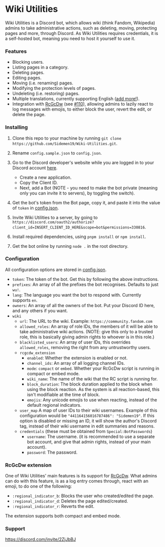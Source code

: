 # Wiki Utilities
Wiki Utilities is a Discord bot, which allows wiki (think Fandom, Wikipedia) admins to take administrative actions, such as deleting, moving, protecting pages and more, through Discord. As Wiki Utilities requires credentials, it is a self-hosted bot, meaning you need to host it yourself to use it.

### Features
* Blocking users.
* Listing pages in a category.
* Deleting pages.
* Editing pages.
* Moving (i.e. renaming) pages.
* Modifying the protection levels of pages.
* Undeleting (i.e. restoring) pages.
* Multiple translations, currently supporting English ([add more!](https://weblate.frisk.space/projects/wiki-utilities/bot/)).
* Integration with [RcGcDw](https://gitlab.com/piotrex43/RcGcDw/) (see [#110](https://gitlab.com/piotrex43/RcGcDw/-/issues/110)), allowing admins to lazily react to log messages with emojis, to either block the user, revert the edit, or delete the page.

### Installing
1. Clone this repo to your machine by running `git clone https://github.com/Sidemen19/Wiki-Utilities.git`.
2. Rename `config.sample.json` to `config.json`.
3. Go to the Discord developer's website while you are logged in to your Discord account [here](https://discordapp.com/developers/applications/).
    * Create a new application.
    * Copy the Client ID.
    * Next, add a Bot (NOTE - you need to make the bot private (meaning only you can invite it to servers), by toggling the switch).

4. Get the bot's token from the Bot page, copy it, and paste it into the value of `token` in [config.json](config.sample.json).
5. Invite Wiki Utilities to a server, by going to `https://discord.com/oauth2/authorize?client_id=INSERT_CLIENT_ID_HERE&scope=bot&permissions=330816`.
6. Install required dependencies, using `pnpm install` or `npm install`.
7. Get the bot online by running `node .` in the root directory.

### Configuration
All configuration options are stored in [config.json](config.sample.json).

* `token`: The token of the bot. Get this by following the above instructions.
* `prefixes`: An array of all the prefixes the bot recognises. Defaults to just `wu!`.
* `lang`: The language you want the bot to respond with. Currently supports `en`.
* `owners`: An array of all the owners of the bot. Put your Discord ID here, and any others if you want.
* `wiki`
    * `url`: The URL to the wiki. Example: `https://community.fandom.com`
    * `allowed_roles`: An array of role IDs, the members of it will be able to take administrative wiki actions. (NOTE: give this only to a trusted role, this is basically giving admin rights to whoever is in this role.)
    * `blacklisted_users`: An array of user IDs, this overrides `allowed_roles`, removing the right from any untrustworthy users.
    * `rcgcdw_extension`
        * `enabled`: Whether the extension is enabled or not.
        * `channel_ids`: An array of all logging channel IDs.
        * `mode`: `compact` or `embed`. Whether your RcGcDw script is running in compact or embed mode.
        * `wiki_name`: The name of the wiki that the RC script is running for.
        * `block_duration`: The block duration applied to the block when using the block reaction. As the system is all reaction-based, this isn't modifiable at the time of block.
        * `emojis`: Any unicode emojis to use when reacting, instead of the default regional indicators.
    * `user_map` A map of user IDs to their wiki usernames. Example of this configuration would be `"441164156016787486": "Sidemen19"`. If this option is disabled or missing an ID, it will show the author's Discord tag, instead of their wiki username in edit summaries and reasons.
    * `credentials` (these must be obtained from `Special:BotPasswords`)
        * `username`: The username. (it is recommended to use a separate bot account, and give that admin rights, instead of your main account).
        * `password`: The password.
        
### RcGcDw extension
One of Wiki Utilities' main features is its support for [RcGcDw](https://gitlab.com/piotrex43/RcGcDw/). What admins can do with this feature, is as a log entry comes through, react with an emoji, to do one of the following:
* `:regional_indicator_b`: Blocks the user who created/edited the page.
* `:regional_indicator_d`: Deletes the page edited/created.
* `:regional_indicator_r`: Reverts the edit.

The extension supports both compact and embed mode.

### Support
https://discord.com/invite/2ZjJbBJ